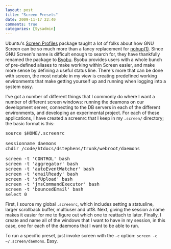 ```yaml
---
layout: post
title: "Screen Presets"
date: 2009-11-17 22:40
comments: true
categories: [Sysadmin]
---
```

Ubuntu's [Screen Profiles](https://wiki.ubuntu.com/ScreenProfiles) package taught a lot of folks about how GNU Screen can be so much more than a fancy replacement for [nohup(1)](http://en.wikipedia.org/wiki/Nohup).  Since GNU Screen's name is difficult enough to search for, they have thankfully renamed the package to [Byobu](https://launchpad.net/byobu).  Byobu provides users with a whole bunch of pre-defined aliases to make working within Screen easier, and make more sense by defining a useful status line.  There's more that can be done with screen, the most notable in my view is creating predefined working environments that make getting yourself up and running when logging into a system easy.

I've got a number of different things that I commonly do where I want a number of different screen windows: running the deamons on our development server, connecting to the DB servers in each of the different environments, and developing an experimental project.  For each of these applications, I have created a screenrc that I keep in my `.screen/` directory; the basic format is this:

<pre class="brush: bash;">
source $HOME/.screenrc

sessionname daemons
chdir /code/htdocs/dstephens/trunk/webroot/daemons

screen -t 'CONTROL' bash
screen -t 'aggregator' bash
screen -t 'autoEventWatcher' bash
screen -t 'emailReady' bash
screen -t 'sfUpload' bash
screen -t 'jmsCommandExecutor' bash
screen -t 'bouncedEmail' bash
select 0
</pre>

First, I source my global `.screenrc`, which includes setting a statusline, larger scrollback buffer, multiuser and utf8.  Next, giving the session a name makes it easier for me to figure out which one to reattach to later. Finally, I create and name all of the windows that I want to have in my session, in this case, one for each of the daemons that I want to be able to run.

To run a specific preset, just invoke screen with the `-c` option: `screen -c ~/.screen/daemons`.  Easy.
